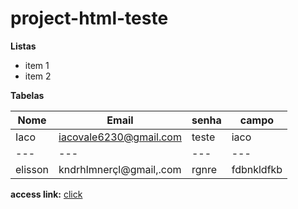 # project-html-teste

**Listas**

- item 1
- item 2 

**Tabelas**

Nome | Email | senha | campo
--- | --- | --- | ---
Iaco | iacovale6230@gmail.com | teste | iaco
--- | --- | --- | ---
elisson | kndrhlmnerçl@gmail,.com | rgnre | fdbnkldfkb

**access link:** [click](https://iacovale.github.io/project-html-teste/index.html)
